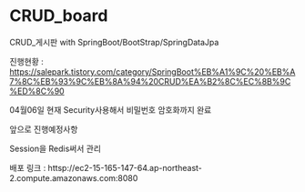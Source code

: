 # CRUD_board
CRUD_게시판 with SpringBoot/BootStrap/SpringDataJpa


진행현황 : https://salepark.tistory.com/category/SpringBoot%EB%A1%9C%20%EB%A7%8C%EB%93%9C%EB%8A%94%20CRUD%EA%B2%8C%EC%8B%9C%ED%8C%90

04월06일 현재 Security사용해서 비밀번호 암호화까지 완료

앞으로 진행예정사항

Session을 Redis써서 관리

배포
링크 : httsp://ec2-15-165-147-64.ap-northeast-2.compute.amazonaws.com:8080
